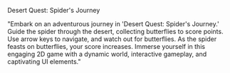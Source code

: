 Desert Quest: Spider's Journey

"Embark on an adventurous journey in 'Desert Quest: Spider's Journey.' Guide the spider through the desert, collecting butterflies to score points. Use arrow keys to navigate, and watch out for butterflies. As the spider feasts on butterflies, your score increases. Immerse yourself in this engaging 2D game with a dynamic world, interactive gameplay, and captivating UI elements."